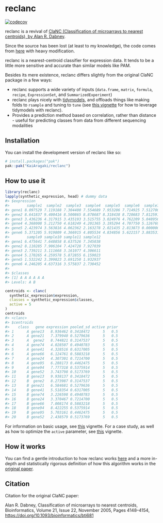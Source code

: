 
<!-- README.md is generated from README.Rmd. Please edit that file -->

# reclanc

<!-- badges: start -->

[![codecov](https://codecov.io/gh/KaiAragaki/reclanc/branch/master/graph/badge.svg?token=Z1AquW3Awo)](https://codecov.io/gh/KaiAragaki/reclanc)
<!-- badges: end -->

reclanc is a revival of [ClaNC (Classification of microarrays to nearest
centroids), by Alan R.
Dabney](https://doi.org/10.1093/bioinformatics/bti681).

Since the source has been lost (at least to my knowledge), the code
comes from [here](https://github.com/naikai/sake/blob/master/R/clanc.R)
with heavy modification.

reclanc is a nearest-centroid classifier for expression data. It tends
to be a little more sensitive and accurate than similar models like PAM.

Besides its mere existence, reclanc differs slightly from the original
ClaNC package in a few ways:

- reclanc supports a wide variety of inputs (`data.frame`, `matrix`,
  `formula`, `recipe`, `ExpressionSet`, and `SummarizedExperiment`)
- reclanc plays nicely with [tidymodels](https://www.tidymodels.org/),
  and offloads things like making folds to `rsample` and tuning to
  `tune` (see [this
  vignette](https://kaiaragaki.github.io/reclanc/articles/case-study.html)
  for how to leverage tidymodels with reclanc).
- Provides a prediction method based on correlation, rather than
  distance - useful for predicting classes from data from different
  sequencing modalities

## Installation

You can install the development version of reclanc like so:

``` r
# install.packages("pak")
pak::pak("KaiAragaki/reclanc")
```

## How to use it

``` r
library(reclanc)
lapply(synthetic_expression, head) # dummy data
#> $expression
#>        sample1  sample2  sample3  sample4  sample5  sample6  sample7  sample8
#> gene1 8.097529 7.119188 7.304400 7.554689 7.953206 7.714925 7.512700 8.597547
#> gene2 8.641837 9.400416 8.500865 8.878687 8.318438 8.728683 7.812591 7.638167
#> gene3 3.436236 4.317915 3.435193 3.515755 3.024976 4.762209 5.048956 2.006646
#> gene4 4.368008 5.212750 4.618249 4.201365 3.195294 4.707750 5.126769 6.178658
#> gene5 2.423974 3.563816 4.062362 2.163278 2.021435 2.813873 0.000000 4.652358
#> gene6 5.371205 5.919809 4.366915 4.805534 4.834856 5.622157 3.883531 3.593082
#>        sample9 sample10 sample11 sample12
#> gene1 6.475641 7.648858 8.637526 7.345038
#> gene2 8.110285 7.906104 7.424728 7.927039
#> gene3 2.739211 3.111668 3.161077 4.306611
#> gene4 5.170265 4.259578 5.872855 6.159023
#> gene5 1.532242 3.399823 3.691250 1.932937
#> gene6 4.246205 4.637316 3.575837 2.730452
#> 
#> $classes
#> [1] A A A A A A
#> Levels: A B
```

``` r
centroids <- clanc(
  synthetic_expression$expression,
  classes = synthetic_expression$classes,
  active = 5
)
centroids
#> <clanc> 
#> $centroids
#>    class   gene expression pooled_sd active prior
#> 1      A gene13   8.936462 0.3418472      5   0.5
#> 2      A gene21   7.379940 0.5279636      5   0.5
#> 3      A  gene2   8.744821 0.3147537      5   0.5
#> 4      A gene74   4.028507 0.4940783      5   0.5
#> 5      A gene41   4.328516 0.6317005      5   0.5
#> 6      A gene66   6.124761 0.5883218      5   0.5
#> 7      A gene24   4.307301 0.7214700      5   0.5
#> 8      A gene95   6.288173 0.4462475      5   0.5
#> 9      A gene94   7.777318 0.5375914      5   0.5
#> 10     A gene52   3.743798 0.5173769      5   0.5
#> 11     B gene13   9.938137 0.3418472      5   0.5
#> 12     B  gene2   8.273987 0.3147537      5   0.5
#> 13     B gene21   6.584681 0.5279636      5   0.5
#> 14     B gene41   5.518354 0.6317005      5   0.5
#> 15     B gene74   3.226598 0.4940783      5   0.5
#> 16     B gene24   3.370467 0.7214700      5   0.5
#> 17     B gene66   7.008174 0.5883218      5   0.5
#> 18     B gene94   8.422255 0.5375914      5   0.5
#> 19     B gene95   5.703161 0.4462475      5   0.5
#> 20     B gene52   2.438579 0.5173769      5   0.5
```

For information on basic usage, see
[this](https://kaiaragaki.github.io/reclanc/articles/using-reclanc.html)
vignette. For a case study, as well as how to optimize the `active`
parameter, see
[this](https://kaiaragaki.github.io/reclanc/articles/case-study.html)
vignette.

## How it works

You can find a gentle introduction to how reclanc works
[here](https://kai.rbind.io/posts/projects-reclanc/) and a more in-depth
and statistically rigorous definition of how this algorithm works in the
[original paper](https://doi.org/10.1093/bioinformatics/bti681).

## Citation

Citation for the original ClaNC paper:

Alan R. Dabney, Classification of microarrays to nearest centroids,
Bioinformatics, Volume 21, Issue 22, November 2005, Pages 4148–4154,
<https://doi.org/10.1093/bioinformatics/bti681>
